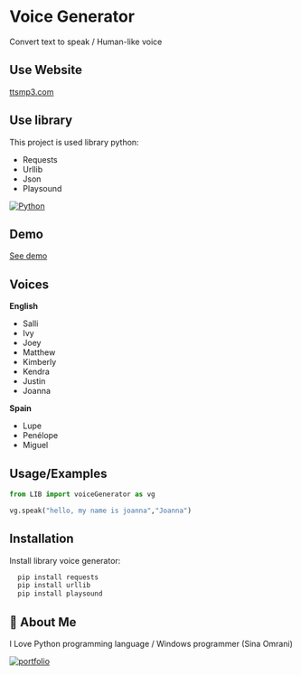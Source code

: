 
# Voice Generator

Convert text to speak /
Human-like voice





## Use Website
[ttsmp3.com](https://ttsmp3.com/)
## Use library

This project is used library python:

- Requests
- Urllib
- Json
- Playsound



[![Python](https://img.shields.io/badge/python-3.svg)](https://www.python.org/)



## Demo

[See demo](https://github.com/Omrani-Sina/VoiceGenerator/tree/main/demo)


## Voices

**English**

- Salli
- Ivy
- Joey
- Matthew
- Kimberly
- Kendra
- Justin
- Joanna

**Spain**

- Lupe
- Penélope
- Miguel

## Usage/Examples

```python
from LIB import voiceGenerator as vg

vg.speak("hello, my name is joanna","Joanna")
```


## Installation

Install library voice generator:

```bash
  pip install requests
  pip install urllib
  pip install playsound
```
    



## 🚀 About Me
I Love Python programming language / 
Windows programmer
(Sina Omrani)


[![portfolio](https://img.shields.io/badge/my_Github-000?style=for-the-badge&logo=github&logoColor=white)](https://github.com/Omrani-Sina)



